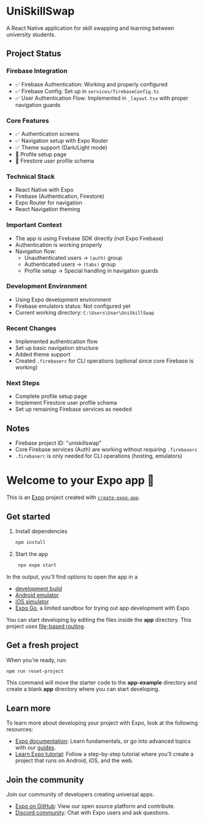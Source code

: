 # UniSkillSwap

A React Native application for skill swapping and learning between university students.

## Project Status

### Firebase Integration
- ✅ Firebase Authentication: Working and properly configured
- ✅ Firebase Config: Set up in `services/firebaseConfig.ts`
- ✅ User Authentication Flow: Implemented in `_layout.tsx` with proper navigation guards

### Core Features
- ✅ Authentication screens
- ✅ Navigation setup with Expo Router
- ✅ Theme support (Dark/Light mode)
- 🚧 Profile setup page
- 🚧 Firestore user profile schema

### Technical Stack
- React Native with Expo
- Firebase (Authentication, Firestore)
- Expo Router for navigation
- React Navigation theming

### Important Context
- The app is using Firebase SDK directly (not Expo Firebase)
- Authentication is working properly
- Navigation flow:
  - Unauthenticated users -> `(auth)` group
  - Authenticated users -> `(tabs)` group
  - Profile setup -> Special handling in navigation guards

### Development Environment
- Using Expo development environment
- Firebase emulators status: Not configured yet
- Current working directory: `C:\Users\User\UniSkillSwap`

### Recent Changes
- Implemented authentication flow
- Set up basic navigation structure
- Added theme support
- Created `.firebaserc` for CLI operations (optional since core Firebase is working)

### Next Steps
- Complete profile setup page
- Implement Firestore user profile schema
- Set up remaining Firebase services as needed

## Notes
- Firebase project ID: "uniskillswap"
- Core Firebase services (Auth) are working without requiring `.firebaserc`
- `.firebaserc` is only needed for CLI operations (hosting, emulators)

# Welcome to your Expo app 👋

This is an [Expo](https://expo.dev) project created with [`create-expo-app`](https://www.npmjs.com/package/create-expo-app).

## Get started

1. Install dependencies

   ```bash
   npm install
   ```

2. Start the app

   ```bash
    npx expo start
   ```

In the output, you'll find options to open the app in a

- [development build](https://docs.expo.dev/develop/development-builds/introduction/)
- [Android emulator](https://docs.expo.dev/workflow/android-studio-emulator/)
- [iOS simulator](https://docs.expo.dev/workflow/ios-simulator/)
- [Expo Go](https://expo.dev/go), a limited sandbox for trying out app development with Expo

You can start developing by editing the files inside the **app** directory. This project uses [file-based routing](https://docs.expo.dev/router/introduction).

## Get a fresh project

When you're ready, run:

```bash
npm run reset-project
```

This command will move the starter code to the **app-example** directory and create a blank **app** directory where you can start developing.

## Learn more

To learn more about developing your project with Expo, look at the following resources:

- [Expo documentation](https://docs.expo.dev/): Learn fundamentals, or go into advanced topics with our [guides](https://docs.expo.dev/guides).
- [Learn Expo tutorial](https://docs.expo.dev/tutorial/introduction/): Follow a step-by-step tutorial where you'll create a project that runs on Android, iOS, and the web.

## Join the community

Join our community of developers creating universal apps.

- [Expo on GitHub](https://github.com/expo/expo): View our open source platform and contribute.
- [Discord community](https://chat.expo.dev): Chat with Expo users and ask questions.
